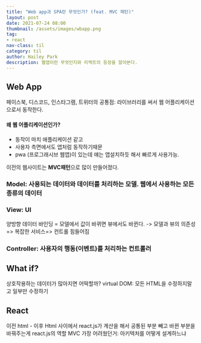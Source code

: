 ```yaml
---
title: "Web app과 SPA란 무엇인가? (feat. MVC 패턴)"
layout: post
date: 2021-07-24 08:00
thumbnail: /assets/images/wbapp.png
tag:
- react
nav-class: til
category: til
author: Hailey Park
description: 웹앱이란 무엇인지와 리액트의 등장을 알아본다.
---
```


## Web App
페이스북, 디스코드, 인스타그램, 트위터의 공통점: 라이브러리를 써서 웹 어플리케이션으로서 동작한다. 

#### 왜 웹 어플리케이션인가?
- 동작이 마치 애플리케이션 같고
- 사용자 측면에서도 앱처럼 동작하기때문
- pwa (프로그래시브 웹앱)이 있는데 얘는 앱설치하듯 해서 빠르게 사용가능. 

이전의 웹사이트는 **MVC패턴**으로 많이 만들어졌다. 
### Model: 사용되는 데이터와 데이터를 처리하는 모델. 웹에서 사용하는 모든 종류의 데이터

### View: UI
양방향 데이터 바인딩 = 모델에서 값이 바뀌면 뷰에서도 바뀐다. -> 모델과 뷰의 의존성 => 복잡한 서비스=> 컨트롤 힘들어짐
### Controller: 사용자의 행동(이벤트)를 처리하는 컨트롤러

## What if?
상호작용하는 데이터가 많아지면 어떡할까?
virtual DOM: 모든 HTML을 수정하지말고 일부만 수정하기

## React
이전 html - 이후 Html 사이에서 react.js가 계산을 해서 공통된 부분 빼고 바뀐 부분을 바꿔주는게 react.js의 역할
MVC 가장 어려웠던거: 아키텍처를 어떻게 설계하느냐
